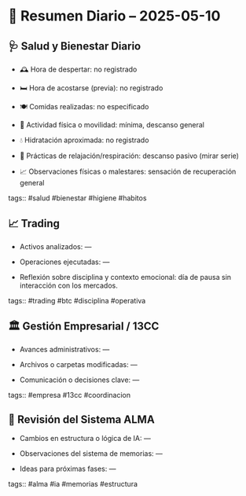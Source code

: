 # 📅 Resumen Diario – 2025-05-10


## 🩺 Salud y Bienestar Diario

- 🕰️ Hora de despertar: no registrado
    
- 🛏️ Hora de acostarse (previa): no registrado
    
- 🍽️ Comidas realizadas: no especificado
    
- 🏃 Actividad física o movilidad: mínima, descanso general
    
- 💧 Hidratación aproximada: no registrado
    
- 🧘 Prácticas de relajación/respiración: descanso pasivo (mirar serie)
    
- 📈 Observaciones físicas o malestares: sensación de recuperación general
    

tags:: #salud #bienestar #higiene #habitos


## 📈 Trading

- Activos analizados: —
    
- Operaciones ejecutadas: —
    
- Reflexión sobre disciplina y contexto emocional: día de pausa sin interacción con los mercados.
    

tags:: #trading #btc #disciplina #operativa


## 🏛️ Gestión Empresarial / 13CC

- Avances administrativos: —
    
- Archivos o carpetas modificadas: —
    
- Comunicación o decisiones clave: —
    

tags:: #empresa #13cc #coordinacion


## 🔎 Revisión del Sistema ALMA

- Cambios en estructura o lógica de IA: —
    
- Observaciones del sistema de memorias: —
    
- Ideas para próximas fases: —
    

tags:: #alma #ia #memorias #estructura

